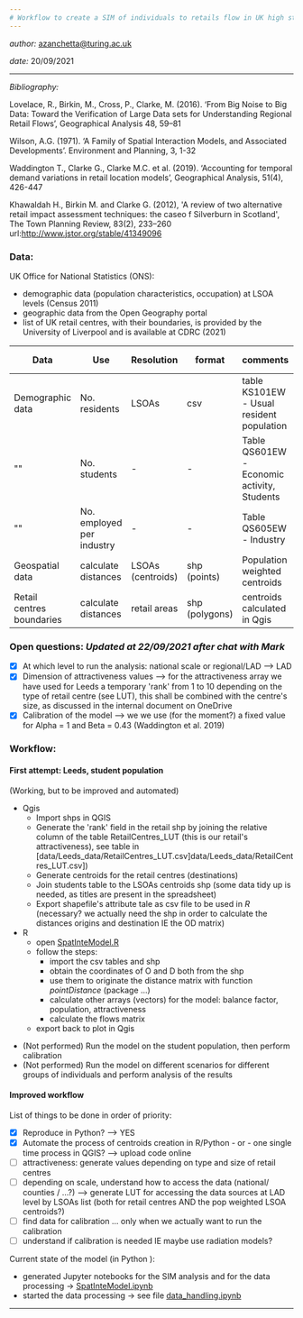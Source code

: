 ```yaml
---
# Workflow to create a SIM of individuals to retails flow in UK high streets
---
```

*author:* azanchetta@turing.ac.uk

*date:* 20/09/2021

---
*Bibliography:*

Lovelace, R., Birkin, M., Cross, P., Clarke, M. (2016). ‘From Big Noise to Big Data: Toward the Verification of Large Data sets for Understanding Regional Retail Flows’, Geographical Analysis 48, 59–81

Wilson, A.G. (1971). ‘A Family of Spatial Interaction Models, and Associated Developments’. Environment and Planning, 3, 1-32

Waddington T., Clarke G., Clarke M.C. et al. (2019). ‘Accounting for temporal demand variations in retail location models’, Geographical Analysis, 51(4), 426-447

Khawaldah H., Birkin M. and Clarke G. (2012), 'A review of two alternative retail impact assessment techniques: the caseo f Silverburn in Scotland', The Town Planning Review, 83(2), 233–260
url:http://www.jstor.org/stable/41349096


### Data:
UK Office for National Statistics (ONS):
- demographic data (population characteristics, occupation) at LSOA levels (Census 2011)
- geographic data from the Open Geography portal
- list of UK retail centres, with their boundaries, is provided by the University of Liverpool and is available at CDRC (2021)

Data | Use | Resolution | format | comments | link to source
---- | --- | ---------- | ------ | -------- | --- 
Demographic data | No. residents | LSOAs | csv | table KS101EW - Usual resident population | [Census 2011](https://www.nomisweb.co.uk/query/select/getdatasetbytheme.asp?theme=75&subgrp=Key+Statistics)
"" | No. students | - | - | Table QS601EW - Economic activity, Students | -
"" | No. employed per industry | - | - | Table QS605EW - Industry | - 
Geospatial data | calculate distances | LSOAs (centroids) | shp (points) | Population weighted centroids | [ONS geoportal](https://geoportal.statistics.gov.uk/datasets/lower-layer-super-output-areas-december-2011-population-weighted-centroids/explore)
Retail centres boundaries | calculate distances | retail areas | shp (polygons) | centroids calculated in Qgis | [CDRC](https://data.cdrc.ac.uk/dataset/retail-centre-boundaries)

### Open questions: *Updated at 22/09/2021 after chat with Mark*
- [X] At which level to run the analysis: national scale or regional/LAD --> LAD
- [X] Dimension of attractiveness values --> for the attractiveness array we have used for Leeds a temporary 'rank' from 1 to 10 depending on the type of retail centre (see LUT), this shall be combined with the centre's size, as discussed in the internal document on OneDrive
- [X] Calibration of the model --> we we use (for the moment?) a fixed value for Alpha = 1 and Beta = 0.43 (Waddington et al. 2019)

### Workflow:

#### First attempt: Leeds, student population
(Working, but to be improved and automated)
* Qgis
    * Import shps in QGIS
    * Generate the 'rank' field in the retail shp by joining the relative column of the table RetailCentres_LUT (this is our retail's attractiveness), see table in [data/Leeds_data/RetailCentres_LUT.csv]data/Leeds_data/RetailCentres_LUT.csv])
    * Generate centroids for the retail centres (destinations)
    * Join students table to the LSOAs centroids shp (some data tidy up is needed, as titles are present in the spreadsheet)
    * Export shapefile's attribute tale as csv file to be used in *R* (necessary? we actually need the shp in order to calculate the distances origins and destination IE the OD matrix)
* R
    * open [SpatInteModel.R](scripts/SpatInteModel.R)
    * follow the steps:
        * import the csv tables and shp
        * obtain the coordinates of O and D both from the shp
        * use them to originate the distance matrix with function *pointDistance* (package ...)
        * calculate other arrays (vectors) for the model: balance factor, population, attractiveness
        * calculate the flows matrix
    * export back to plot in Qgis
- (Not performed) Run the model on the student population, then perform calibration
- (Not performed) Run the model on different scenarios for different groups of individuals and perform analysis of the results

#### Improved workflow
List of things to be done in order of priority:
- [X] Reproduce in Python? --> YES
- [X] Automate the process of centroids creation in R/Python - or - one single time process in QGIS? --> upload code online 
- [ ] attractiveness: generate values depending on type and size of retail centres
- [ ] depending on scale, understand how to access the data (national/ counties / ...?) --> generate LUT for accessing the data sources at LAD level by LSOAs list (both for retail centres AND the pop weighted LSOA centroids?)
- [ ] find data for calibration ... only when we actually want to run the calibration
- [ ] understand if calibration is needed IE maybe use radiation models?

Current state of the model (in Python ):
* generated Jupyter notebooks for the SIM analysis and for the data processing -> [SpatInteModel.ipynb](scripts/SpatInteModel.ipynb)
* started the data processing -> see file [data_handling.ipynb](scripts/data_handling.ipynb)




--------------
